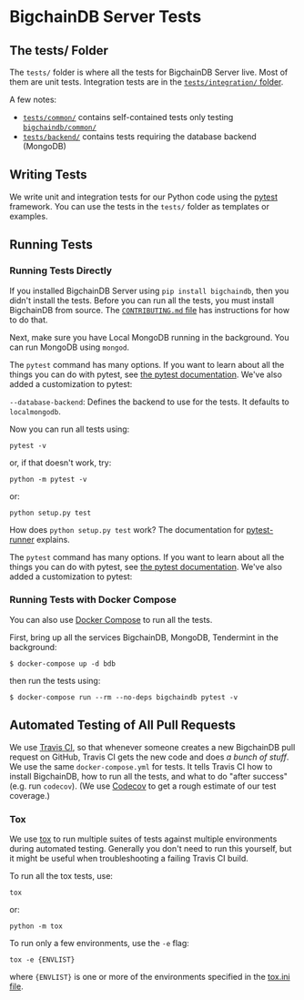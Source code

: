 <!---
Copyright BigchainDB GmbH and BigchainDB contributors
SPDX-License-Identifier: (Apache-2.0 AND CC-BY-4.0)
Code is Apache-2.0 and docs are CC-BY-4.0
--->

# BigchainDB Server Tests

## The tests/ Folder

The `tests/` folder is where all the tests for BigchainDB Server live. Most of them are unit tests. Integration tests are in the [`tests/integration/` folder](./integration/).

A few notes:

- [`tests/common/`](./common/) contains self-contained tests only testing
  [`bigchaindb/common/`](../bigchaindb/common/)
- [`tests/backend/`](./backend/) contains tests requiring
  the database backend (MongoDB)


## Writing Tests

We write unit and integration tests for our Python code using the [pytest](http://pytest.org/latest/) framework. You can use the tests in the `tests/` folder as templates or examples.


## Running Tests

### Running Tests Directly

If you installed BigchainDB Server using `pip install bigchaindb`, then you
didn't install the tests. Before you can run all the tests, you must install
BigchainDB from source. The [`CONTRIBUTING.md` file](../CONTRIBUTING.md) has
instructions for how to do that.

Next, make sure you have Local MongoDB running in the background. You
can run MongoDB using `mongod`.

The `pytest` command has many options. If you want to learn about all the
things you can do with pytest, see [the pytest
documentation](http://pytest.org/latest/). We've also added a customization to
pytest:

`--database-backend`: Defines the backend to use for the tests. It defaults to
`localmongodb`.

Now you can run all tests using:
```text
pytest -v
```

or, if that doesn't work, try:
```text
python -m pytest -v
```

or:
```text
python setup.py test
```

How does `python setup.py test` work? The documentation for [pytest-runner](https://pypi.python.org/pypi/pytest-runner) explains.

The `pytest` command has many options. If you want to learn about all the things you can do with pytest, see [the pytest documentation](http://pytest.org/latest/). We've also added a customization to pytest:


### Running Tests with Docker Compose

You can also use [Docker Compose](https://docs.docker.com/compose/) to run all the tests.

First, bring up all the services BigchainDB, MongoDB, Tendermint in the background:

```text
$ docker-compose up -d bdb
```

then run the tests using:

```text
$ docker-compose run --rm --no-deps bigchaindb pytest -v
```

## Automated Testing of All Pull Requests

We use [Travis CI](https://travis-ci.com/), so that whenever someone creates a new BigchainDB pull request on GitHub, Travis CI gets the new code and does _a bunch of stuff_. We use the same `docker-compose.yml` for tests. It tells Travis CI how to install BigchainDB, how to run all the tests, and what to do "after success" (e.g. run `codecov`). (We use [Codecov](https://codecov.io/) to get a rough estimate of our test coverage.)


### Tox

We use [tox](https://tox.readthedocs.io/en/latest/) to run multiple suites of tests against multiple environments during automated testing. Generally you don't need to run this yourself, but it might be useful when troubleshooting a failing Travis CI build.

To run all the tox tests, use:
```text
tox
```

or:
```text
python -m tox
```

To run only a few environments, use the `-e` flag:
```text
tox -e {ENVLIST}
```

where `{ENVLIST}` is one or more of the environments specified in the [tox.ini file](../tox.ini).
